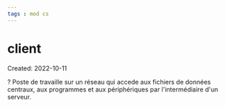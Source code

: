 ```yaml
---
tags : mod cs
---
```

# client
Created: 2022-10-11 

?
Poste de travaille sur un réseau qui accede aux fichiers de données centraux, aux programmes et aux périphériques par l'intermédiaire d'un serveur.
<!--SR:!2022-10-19,1,230-->